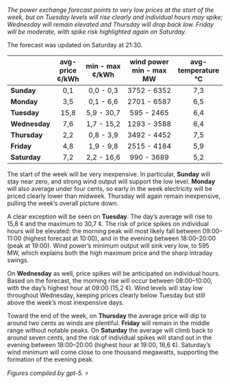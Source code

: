 *The power exchange forecast points to very low prices at the start of the week, but on Tuesday levels will rise clearly and individual hours may spike; Wednesday will remain elevated and Thursday will drop back low. Friday will be moderate, with spike risk highlighted again on Saturday.*

The forecast was updated on Saturday at 21:30.

|  | avg-<br>price<br>¢/kWh | min - max<br>¢/kWh | wind power<br>min - max<br>MW | avg-<br>temperature<br>°C |
|:-------------|:----------------:|:----------------:|:-------------:|:-------------:|
| **Sunday** | 0,1 | 0,0 - 0,3 | 3752 - 6352 | 7,3 |
| **Monday** | 3,5 | 0,1 - 6,6 | 2701 - 6587 | 6,5 |
| **Tuesday** | 15,8 | 5,9 - 30,7 | 595 - 2465 | 6,4 |
| **Wednesday** | 7,6 | 1,7 - 15,2 | 1293 - 3588 | 6,4 |
| **Thursday** | 2,2 | 0,8 - 3,9 | 3492 - 4452 | 7,5 |
| **Friday** | 4,8 | 1,9 - 9,8 | 2515 - 4184 | 5,9 |
| **Saturday** | 7,2 | 2,2 - 16,6 | 990 - 3689 | 5,2 |

The start of the week will be very inexpensive. In particular, **Sunday** will stay near zero, and strong wind output will support the low level. **Monday** will also average under four cents, so early in the week electricity will be priced clearly lower than midweek. Thursday will again remain inexpensive, pulling the week’s overall picture down.

A clear exception will be seen on **Tuesday**. The day’s average will rise to 15,8 ¢ and the maximum to 30,7 ¢. The risk of price spikes on individual hours will be elevated: the morning peak will most likely fall between 09:00–11:00 (highest forecast at 10:00), and in the evening between 18:00–20:00 (peak at 19:00). Wind power’s minimum output will sink very low, to 595 MW, which explains both the high maximum price and the sharp intraday swings.

On **Wednesday** as well, price spikes will be anticipated on individual hours. Based on the forecast, the morning rise will occur between 08:00–10:00, with the day’s highest hour at 09:00 (15,2 ¢). Wind levels will stay low throughout Wednesday, keeping prices clearly below Tuesday but still above the week’s most inexpensive days.

Toward the end of the week, on **Thursday** the average price will dip to around two cents as winds are plentiful. **Friday** will remain in the middle range without notable peaks. On **Saturday** the average will climb back to around seven cents, and the risk of individual spikes will stand out in the evening between 18:00–20:00 (highest hour at 19:00, 16,6 ¢). Saturday’s wind minimum will come close to one thousand megawatts, supporting the formation of the evening peak.

*Figures compiled by gpt-5.* ⚡️
